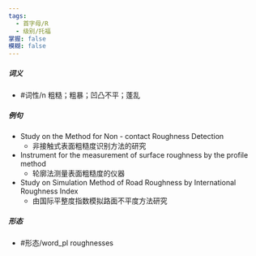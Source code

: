 ```yaml
---
tags:
  - 首字母/R
  - 级别/托福
掌握: false
模糊: false
---
```

##### 词义
- #词性/n  粗糙；粗暴；凹凸不平；蓬乱
##### 例句
- Study on the Method for Non - contact Roughness Detection
	- 非接触式表面粗糙度识别方法的研究
- Instrument for the measurement of surface roughness by the profile method
	- 轮廓法测量表面粗糙度的仪器
- Study on Simulation Method of Road Roughness by International Roughness Index
	- 由国际平整度指数模拟路面不平度方法研究
##### 形态
- #形态/word_pl roughnesses
